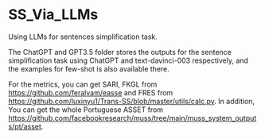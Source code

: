 # SS_Via_LLMs
Using LLMs for sentences simplification task.

The ChatGPT and GPT3.5 folder stores the outputs for the sentence simplification task using ChatGPT and text-davinci-003 respectively, and the examples for few-shot is also available there.

For the metrics, you can get SARI, FKGL from https://github.com/feralvam/easse and FRES from https://github.com/luxinyu1/Trans-SS/blob/master/utils/calc.py. In addition, You can get the whole Portuguese ASSET from https://github.com/facebookresearch/muss/tree/main/muss_system_outputs/pt/asset.
